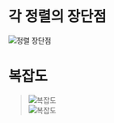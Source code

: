 # 각 정렬의 장단점
![정렬 장단점](https://user-images.githubusercontent.com/48504392/75038569-f7405600-54f9-11ea-922d-c75f0b3106ad.png)  
# 복잡도
> ![복잡도](https://user-images.githubusercontent.com/48504392/75038527-ded03b80-54f9-11ea-99de-e79cdd88b831.jpg)  
> ![복잡도](https://user-images.githubusercontent.com/48504392/75038553-eb549400-54f9-11ea-9f1e-1246f91f8f3c.png)  
